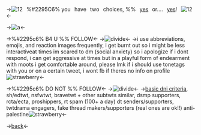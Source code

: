 ->![12](https://i.ibb.co/HDGMGJm/473931-D2-BD1-C-4-A09-BCCE-BFA18662-A99-B.gif)⠀%#2295C6% you⠀have⠀two⠀choices, %%⠀[yes]()⠀or....⠀[yes]()!⠀![12](https://i.ibb.co/HDGMGJm/473931-D2-BD1-C-4-A09-BCCE-BFA18662-A99-B.gif)<-

->![a](https://literature.crd.co/assets/images/gallery03/7a00c498_original.gif?v=0b76180b)<-


->%#2295c6% B4 U %% FOLLOW<-
->![divide](https://i.ibb.co/m43GG9n/36-E3400-A-1-DA9-4-C55-BFD9-DAD2433125-A0.gif)<-
->i use abbreviations, emojis, and reaction images frequently, i get burnt out so i might be less interactiveat times im scared to dm (social anxiety) so i apologize if i dont respond, i can get aggressive at times but in a playful form of endearment with moots i get comfortable around, please lmk if i should use tonetags with you or on a certain tweet, i wont fb if theres no info on profile ![strawberry](https://i.ibb.co/tHjwN0j/3700-DF53-40-D0-4-DC2-A3-A2-8-D439-D99146-F.gif)<-

->%#2295c6% DO NOT %% FOLLOW<-
->![divide](https://i.ibb.co/m43GG9n/36-E3400-A-1-DA9-4-C55-BFD9-DAD2433125-A0.gif)<-
->[basic dni criteria](https://dni-criteria.carrd.co), sh/edtwt, nsfwtwt, bravetwt + other subtwts similar, dsmp supporters, rcta/ecta, proshippers, rt spam (100+ a day) dt senders/supporters, twtdrama engagers, fake thread makers/supporters (real ones are ok!!) anti-palestine![strawberry](https://i.ibb.co/tHjwN0j/3700-DF53-40-D0-4-DC2-A3-A2-8-D439-D99146-F.gif)<-

->[back](https://rentry.co/kuiperbelt)<-